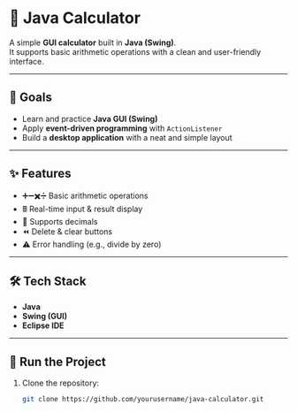 # 🧮 Java Calculator

A simple **GUI calculator** built in **Java (Swing)**.  
It supports basic arithmetic operations with a clean and user-friendly interface.

---

## 🎯 Goals
- Learn and practice **Java GUI (Swing)**
- Apply **event-driven programming** with `ActionListener`
- Build a **desktop application** with a neat and simple layout

---

## ✨ Features
- ➕➖✖️➗ Basic arithmetic operations
- 🖩 Real-time input & result display
- 🔢 Supports decimals
- ⏪ Delete & clear buttons
- ⚠️ Error handling (e.g., divide by zero)

---

## 🛠️ Tech Stack
- **Java**
- **Swing (GUI)**
- **Eclipse IDE**

---

## 🚀 Run the Project
1. Clone the repository:
   ```bash
   git clone https://github.com/yourusername/java-calculator.git
